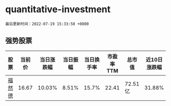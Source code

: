 # quantitative-investment

`最后更新时间：2022-07-19 15:33:58 +0800`

## 强势股票

|股票|当前价|当日涨跌幅|当日振幅|当日换手率|市盈率TTM|总市值|近10日涨跌幅|
|----|----|----|----|----|----|----|----|
|[福然德](https://xueqiu.com/S/SH605050)|16.67|10.03%|8.51%|15.7%|22.41|72.51亿|31.88%|
